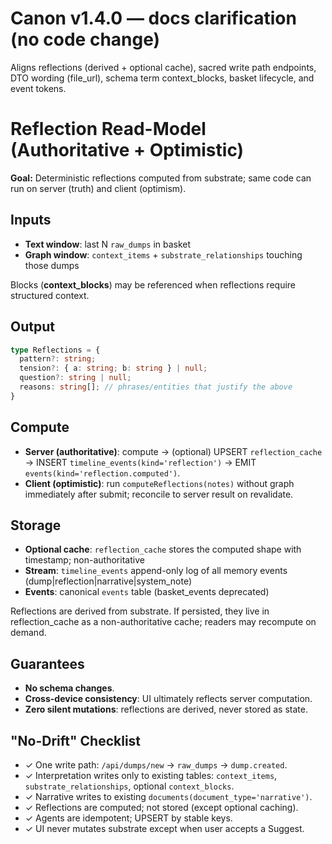 # Canon v1.4.0 — docs clarification (no code change)
Aligns reflections (derived + optional cache), sacred write path endpoints, DTO wording (file_url), schema term context_blocks, basket lifecycle, and event tokens.

# Reflection Read-Model (Authoritative + Optimistic)

**Goal:** Deterministic reflections computed from substrate; same code can run on server (truth) and client (optimism).

## Inputs
- **Text window**: last N `raw_dumps` in basket
- **Graph window**: `context_items` + `substrate_relationships` touching those dumps

Blocks (**context_blocks**) may be referenced when reflections require structured context.

## Output
```ts
type Reflections = {
  pattern?: string;
  tension?: { a: string; b: string } | null;
  question?: string | null;
  reasons: string[]; // phrases/entities that justify the above
}
```

## Compute
- **Server (authoritative)**: compute → (optional) UPSERT `reflection_cache` → INSERT `timeline_events(kind='reflection')` → EMIT `events(kind='reflection.computed')`.
- **Client (optimistic)**: run `computeReflections(notes)` without graph immediately after submit; reconcile to server result on revalidate.

## Storage
- **Optional cache**: `reflection_cache` stores the computed shape with timestamp; non-authoritative
- **Stream**: `timeline_events` append-only log of all memory events (dump|reflection|narrative|system_note)
- **Events**: canonical `events` table (basket_events deprecated)

Reflections are derived from substrate. If persisted, they live in reflection_cache as a non-authoritative cache; readers may recompute on demand.

## Guarantees
- **No schema changes**.
- **Cross-device consistency**: UI ultimately reflects server computation.
- **Zero silent mutations**: reflections are derived, never stored as state.

## "No-Drift" Checklist
- ✓ One write path: `/api/dumps/new` → `raw_dumps` → `dump.created`.
- ✓ Interpretation writes only to existing tables: `context_items`, `substrate_relationships`, optional `context_blocks`.
- ✓ Narrative writes to existing `documents(document_type='narrative')`.
- ✓ Reflections are computed; not stored (except optional caching).
- ✓ Agents are idempotent; UPSERT by stable keys.
- ✓ UI never mutates substrate except when user accepts a Suggest.